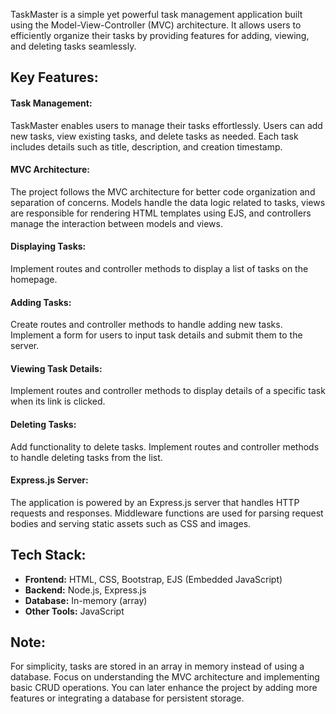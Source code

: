 TaskMaster is a simple yet powerful task management application built using the Model-View-Controller (MVC) architecture. It allows users to efficiently organize their tasks by providing features for adding, viewing, and deleting tasks seamlessly.

## Key Features:

#### Task Management:
TaskMaster enables users to manage their tasks effortlessly. Users can add new tasks, view existing tasks, and delete tasks as needed. Each task includes details such as title, description, and creation timestamp.

#### MVC Architecture:
The project follows the MVC architecture for better code organization and separation of concerns. Models handle the data logic related to tasks, views are responsible for rendering HTML templates using EJS, and controllers manage the interaction between models and views. 

#### Displaying Tasks:
Implement routes and controller methods to display a list of tasks on the homepage.

#### Adding Tasks:
Create routes and controller methods to handle adding new tasks. Implement a form for users to input task details and submit them to the server.

#### Viewing Task Details:
Implement routes and controller methods to display details of a specific task when its link is clicked.

#### Deleting Tasks:
Add functionality to delete tasks. Implement routes and controller methods to handle deleting tasks from the list.

#### Express.js Server:
The application is powered by an Express.js server that handles HTTP requests and responses. Middleware functions are used for parsing request bodies and serving static assets such as CSS and images.

## Tech Stack:

- **Frontend:** HTML, CSS, Bootstrap, EJS (Embedded JavaScript)
- **Backend:** Node.js, Express.js
- **Database:** In-memory (array)
- **Other Tools:** JavaScript

## Note:
For simplicity, tasks are stored in an array in memory instead of using a database.
Focus on understanding the MVC architecture and implementing basic CRUD operations. You can later enhance the project by adding more features or integrating a database for persistent storage.
